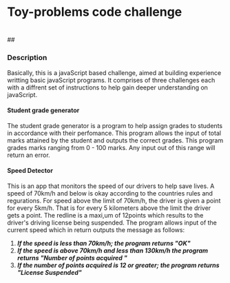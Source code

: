 # <h1> Toy-problems code challenge <h1>
##<h3>Description</h3>
Basically, this is a javaScript based challenge, aimed at building experience writting basic javaScript programs.
It comprises of three challenges each with a diffrent set of instructions to help gain deeper understanding on javaScript.
<h4> Student grade generator</h4>
The student grade generator is a program to help assign grades to students in accordance with their perfomance.
This program allows the input of total marks attained by the student and outputs the correct grades.
This program grades marks ranging from 0 - 100 marks. Any input out of this range will return an error.

<h4> Speed Detector</h4>
This is an app that monitors the speed of our drivers to help save lives.
A speed of 70km/h and below is okay according to the countries rules and regurations.
For speed above the limit of 70km/h, the driver is given a point for every 5km/h.
That is for every 5 kilometers above the limit the driver gets a point.
The redline is a maxi,um of 12points which results to the driver's driving license being suspended.
The program allows input of the current speed which in return outputs the message as follows:
<ol>
  <li><i><B>If the speed is less than 70km/h; the program returns "OK"</B></i></li>
  <li><i><B>If the speed is above  70km/h and less than 130km/h the program returns "Number of points acquired "</B></i></li>
  <li><i><B>If the number of points acquired is 12 or greater; the program returns "License Suspended"</B></i></li>
</ol>






